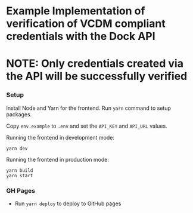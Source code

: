 # Example Implementation of verification of VCDM compliant credentials with the Dock API
# NOTE: Only credentials created via the API will be successfully verified

### Setup

Install Node and Yarn for the frontend. Run `yarn` command to setup packages.

Copy `env.example` to `.env` and set the `API_KEY` and `API_URL` values.

Running the frontend in development mode:

```
yarn dev
```
Running the frontend in production mode:

```
yarn build
yarn start
```

### GH Pages
- Run `yarn deploy` to deploy to GitHub pages

